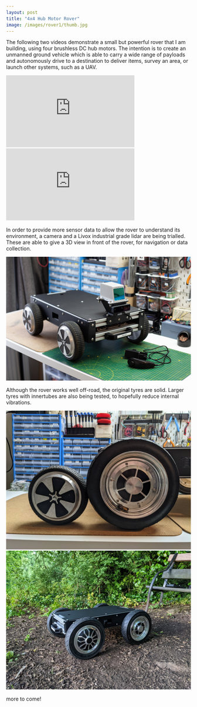 ```yaml
---
layout: post
title: "4x4 Hub Motor Rover"
image: /images/rover1/thumb.jpg
---
```


The following two videos demonstrate a small but powerful rover that I am building, using four brushless DC hub motors. The intention is to create an unmanned ground vehicle which is able to carry a wide range of payloads and autonomously drive to a destination to deliver items, survey an area, or launch other systems, such as a UAV.

<iframe width="350" height="196" src="https://www.youtube.com/embed/pg0ZOvEl2Q4" title="YouTube video player" frameborder="0" allow="accelerometer; autoplay; clipboard-write; encrypted-media; gyroscope; picture-in-picture" allowfullscreen></iframe>

<iframe width="350" height="196" src="https://www.youtube.com/embed/5OCF4ug2Um4" title="YouTube video player" frameborder="0" allow="accelerometer; autoplay; clipboard-write; encrypted-media; gyroscope; picture-in-picture" allowfullscreen></iframe>

In order to provide more sensor data to allow the rover to understand its environment, a camera and a Livox industrial grade lidar are being trialled. These are able to give a 3D view in front of the rover, for navigation or data collection.

<img src="/images/rover1/livox.jpg" alt="" class="inline">

Although the rover works well off-road, the original tyres are solid. Larger tyres with innertubes are also being tested, to hopefully reduce internal vibrations.

<img src="/images/rover1/wheels.jpg" alt="" class="inline">

<img src="/images/rover1/dirt.jpg" alt="" class="inline">

more to come!
